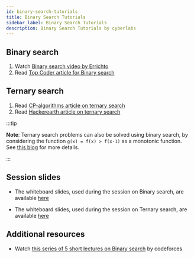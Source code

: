 ```yaml
---
id: binary-search-tutorials
title: Binary Search Tutorials
sidebar_label: Binary Search Tutorials
description: Binary Search Tutorials by cyberlabs
---
```


## Binary search

1. Watch [Binary search video by Errichto](https://youtu.be/GU7DpgHINWQ)
2. Read [Top Coder article for Binary search](https://www.topcoder.com/community/competitive-programming/tutorials/binary-search/)

## Ternary search

1. Read [CP-algorithms article on ternary search](https://cp-algorithms.com/num_methods/ternary_search.html)
2. Read [Hackerearth article on ternary search](https://www.hackerearth.com/practice/algorithms/searching/ternary-search/tutorial/)

:::tip

**Note**: Ternary search problems can also be solved using binary search, by considering the function `g(x) = f(x) > f(x-1)` as a monotonic function. See [this blog](https://codeforces.com/blog/entry/11497) for more details.

:::

## Session slides

- The whiteboard slides, used during the session on Binary search, are available [here](https://drive.google.com/file/d/1iMdFkRyPKw7YjXGNzCh002QbHWGM-VK9/view?usp=sharing)

- The whiteboard slides, used during the session on Ternary search, are available [here](https://drive.google.com/file/d/18WOB_HSEK2nBZFlM0fsL46g_dRlbEFBa/view?usp=sharing)

## Additional resources

- Watch [this series of 5 short lectures on Binary search](https://codeforces.com/edu/course/2/lesson/6) by codeforces
